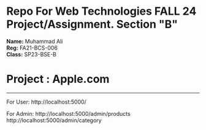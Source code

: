# Repo For Web Technologies FALL 24 Project/Assignment.  Section "B"

**Name:** Muhammad Ali <br>
**Reg:** FA21-BCS-006 <br>
**Class:** SP23-BSE-B


# Project : Apple.com

****
For User:
http://localhost:5000/

For Admin:
http://localhost:5000/admin/products   
http://localhost:5000/admin/category
